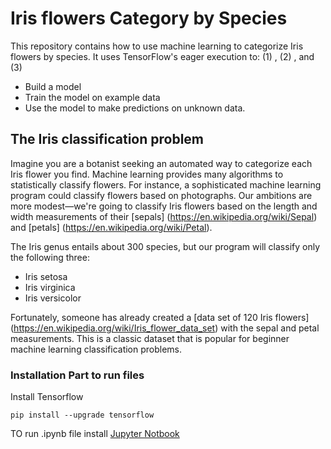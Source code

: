 # Iris flowers Category by Species

This repository contains how to use machine learning to categorize Iris flowers by species. It uses TensorFlow's eager execution to: (1) , (2) , and (3) 

* Build a model
* Train the model on example data
* Use the model to make predictions on unknown data.

## The Iris classification problem
Imagine you are a botanist seeking an automated way to categorize each Iris flower you find. Machine learning provides many algorithms to statistically classify flowers. For instance, a sophisticated machine learning program could classify flowers based on photographs. Our ambitions are more modest—we're going to classify Iris flowers based on the length and width measurements of their [sepals] (https://en.wikipedia.org/wiki/Sepal) and [petals] (https://en.wikipedia.org/wiki/Petal).

The Iris genus entails about 300 species, but our program will classify only the following three:

* Iris setosa
* Iris virginica
* Iris versicolor

Fortunately, someone has already created a [data set of 120 Iris flowers] (https://en.wikipedia.org/wiki/Iris_flower_data_set) with the sepal and petal measurements. This is a classic dataset that is popular for beginner machine learning classification problems.


### Installation Part to run files

Install Tensorflow

```
pip install --upgrade tensorflow
``` 



TO run .ipynb file install [Jupyter Notbook](http://jupyter.org/install.html)

 

